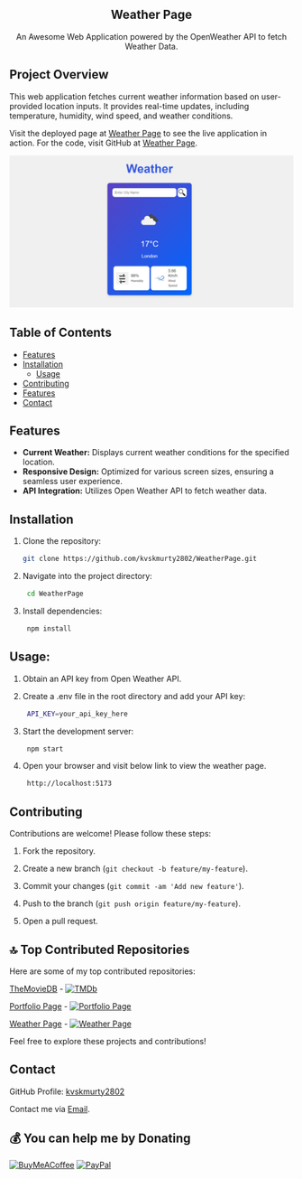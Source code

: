 <h2 align="center">Weather Page</h2>
<p align="center">
An Awesome Web Application powered by the OpenWeather API to fetch Weather Data.
</p>

## Project Overview

This web application fetches current weather information based on user-provided location inputs. It provides real-time updates, including temperature, humidity, wind speed, and weather conditions.

Visit the deployed page at [Weather Page](https://weather-page-eight.vercel.app/) to see the live application in action.
For the code, visit GitHub at [Weather Page](https://github.com/kvskmurty2802/Weather_Page).


![Screenshot](Image.png)


## Table of Contents

- [Features](#Features)
- [Installation](#Installation)
  - [Usage](#Usage)
- [Contributing](#Contributing)
- [Features](#Features)
- [Contact](#Contact)


## Features

- **Current Weather:** Displays current weather conditions for the specified location.
- **Responsive Design:** Optimized for various screen sizes, ensuring a seamless user experience.
- **API Integration:** Utilizes Open Weather API to fetch weather data.


## Installation

1. Clone the repository:
   ```bash
   git clone https://github.com/kvskmurty2802/WeatherPage.git

2. Navigate into the project directory:
   ```bash
    cd WeatherPage
   
3. Install dependencies:
   ```bash
    npm install

## Usage:

1. Obtain an API key from Open Weather API.

2. Create a .env file in the root directory and add your API key:
   ```bash
    API_KEY=your_api_key_here

3. Start the development server:
   ```bash
    npm start

4. Open your browser and visit below link to view the weather page.
   ```bash
    http://localhost:5173

## Contributing

Contributions are welcome! Please follow these steps:

1. Fork the repository.
   
2. Create a new branch (`git checkout -b feature/my-feature`).
   
3. Commit your changes (`git commit -am 'Add new feature'`).
   
4. Push to the branch (`git push origin feature/my-feature`).
   
5. Open a pull request.


## 🔝 Top Contributed Repositories

Here are some of my top contributed repositories:

[TheMovieDB](https://github.com/kvskmurty2802/TheMovieDB) - [![TMDb](https://img.shields.io/badge/TMDb-Movie%20database-blue)](https://themoviedb-sigma.vercel.app/)

[Portfolio Page](https://github.com/kvskmurty2802/Portfolio_Page) - [![Portfolio Page](https://img.shields.io/badge/Portfolio%20Page-Portfolio%20page-red)](https://portfolio-page-nu-two.vercel.app/)

[Weather Page](https://github.com/kvskmurty2802/Weather_Page) - [![Weather Page](https://img.shields.io/badge/Weather%20Page-Weather%20application-green)](https://weather-page-eight.vercel.app/)


Feel free to explore these projects and contributions!

## Contact

GitHub Profile: [kvskmurty2802](http://github.com/kvskmurty2802/)

Contact me via [Email](mailto:krishnamurty2802@gmail.com).


## 💰 You can help me by Donating
[![BuyMeACoffee](https://img.shields.io/badge/Buy%20Me%20a%20Coffee-ffdd00?style=for-the-badge&logo=buy-me-a-coffee&logoColor=black)](https://buymeacoffee.com/kvskmurty2802) 
[![PayPal](https://img.shields.io/badge/PayPal-00457C?style=for-the-badge&logo=paypal&logoColor=white)](https://www.paypal.com/paypalme/kvskmurty2802/) 
